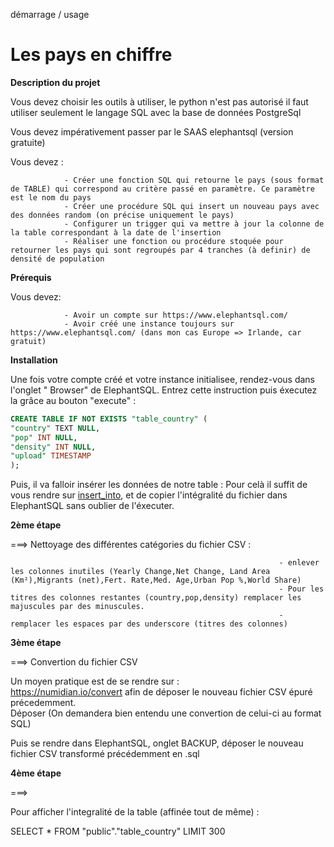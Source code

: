 


 

démarrage / usage

# Les pays en chiffre


**Description du projet**

Vous devez choisir les outils à utiliser, le python n'est pas autorisé il faut utiliser seulement le langage SQL avec la base de données PostgreSql

Vous devez impérativement passer par le SAAS elephantsql (version gratuite)

Vous devez :

                - Créer une fonction SQL qui retourne le pays (sous format de TABLE) qui correspond au critère passé en paramètre. Ce paramètre est le nom du pays
                - Créer une procédure SQL qui insert un nouveau pays avec des données random (on précise uniquement le pays)
                - Configurer un trigger qui va mettre à jour la colonne de la table correspondant à la date de l'insertion
                - Réaliser une fonction ou procédure stoquée pour retourner les pays qui sont regroupés par 4 tranches (à definir) de densité de population


**Prérequis**

Vous devez: 

                - Avoir un compte sur https://www.elephantsql.com/ 
                - Avoir créé une instance toujours sur https://www.elephantsql.com/ (dans mon cas Europe => Irlande, car gratuit)


**Installation**

Une fois votre compte créé et votre instance initialisee, rendez-vous dans l'onglet " Browser" de ElephantSQL.
Entrez cette instruction puis éxecutez la grâce au bouton "execute" : 

```SQL
CREATE TABLE IF NOT EXISTS "table_country" (
"country" TEXT NULL,
"pop" INT NULL,
"density" INT NULL,
"upload" TIMESTAMP
);
```
Puis, il va falloir insérer les données de notre table : 
Pour celà il suffit de vous rendre sur [insert_into](https://github.com/TOMCASS/P3_pays/blob/origin/developTom/creation_table/insert_into.sql), et de copier l'intégralité du fichier dans ElephantSQL sans oublier de l'éxecuter.















**2ème étape**

===> Nettoyage des différentes catégories du fichier CSV :  

                                                                - enlever les colonnes inutiles (Yearly Change,Net Change, Land Area (Km²),Migrants (net),Fert. Rate,Med. Age,Urban Pop %,World Share)
                                                                - Pour les titres des colonnes restantes (country,pop,density) remplacer les majuscules par des minuscules. 
                                                                - remplacer les espaces par des underscore (titres des colonnes)


**3ème étape** 

===> Convertion du fichier CSV

Un moyen pratique est de se rendre sur : <br/>
https://numidian.io/convert afin de déposer le nouveau fichier CSV épuré précedemment.<br/>
Déposer 
(On demandera bien entendu une convertion de celui-ci au format SQL)

Puis se rendre dans ElephantSQL, onglet BACKUP, déposer le nouveau fichier CSV transformé précédemment en .sql


**4ème étape**

===> 

Pour afficher l'integralité de la table (affinée tout de même) :		
 
SELECT * FROM "public"."table_country" LIMIT 300
                                                        